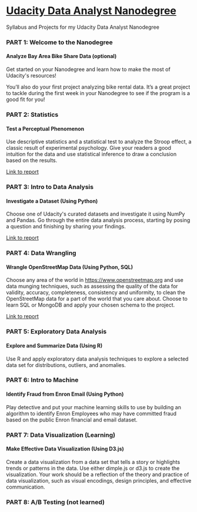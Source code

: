 # [Udacity Data Analyst Nanodegree](https://www.udacity.com/course/data-analyst-nanodegree--nd002)
Syllabus and Projects for my Udacity Data Analyst Nanodegree

### PART 1: Welcome to the Nanodegree
#### Analyze Bay Area Bike Share Data (optional)
Get started on your Nanodegree and learn how to make the most of Udacity's resources!

You’ll also do your first project analyzing bike rental data. It’s a great project to tackle during the first week in your Nanodegree to see if the program is a good fit for you!

### PART 2: Statistics
#### Test a Perceptual Phenomenon
Use descriptive statistics and a statistical test to analyze the Stroop effect, a classic result of experimental psychology. Give your readers a good intuition for the data and use statistical inference to draw a conclusion based on the results.

[Link to report]()

### PART 3: Intro to Data Analysis 
#### Investigate a Dataset (Using Python)
Choose one of Udacity's curated datasets and investigate it using NumPy and Pandas. Go through the entire data analysis process, starting by posing a question and finishing by sharing your findings.

[Link to report]()

### PART 4: Data Wrangling 
#### Wrangle OpenStreetMap Data (Using Python, SQL)
Choose any area of the world in https://www.openstreetmap.org and use data munging techniques, such as assessing the quality of the data for validity, accuracy, completeness, consistency and uniformity, to clean the OpenStreetMap data for a part of the world that you care about. Choose to learn SQL or MongoDB and apply your chosen schema to the project.

[Link to report]()

### PART 5: Exploratory Data Analysis 
#### Explore and Summarize Data (Using R)
Use R and apply exploratory data analysis techniques to explore a selected data set for distributions, outliers, and anomalies.

### PART 6: Intro to Machine 
#### Identify Fraud from Enron Email (Using Python)
Play detective and put your machine learning skills to use by building an algorithm to identify Enron Employees who may have committed fraud based on the public Enron financial and email dataset.

### PART 7: Data Visualization (Learning)
#### Make Effective Data Visualization (Using D3.js)
Create a data visualization from a data set that tells a story or highlights trends or patterns in the data. Use either dimple.js or d3.js to create the visualization. Your work should be a reflection of the theory and practice of data visualization, such as visual encodings, design principles, and effective communication.

### PART 8: A/B Testing (not learned)
